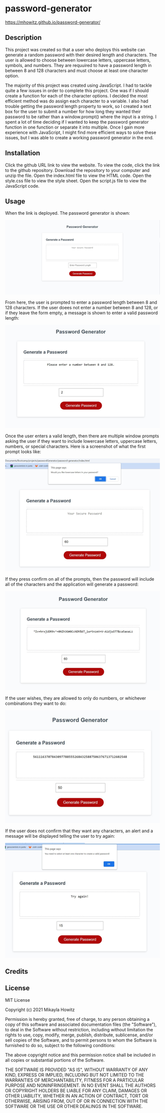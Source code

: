 # password-generator
https://mhowitz.github.io/password-generator/

## Description

This project was created so that a user who deploys this website can generate a random password with their desired length and characters. The user is allowed to choose between lowercase letters, uppercase letters, symbols, and numbers. They are requuired to have a password length in between 8 and 128 characters and must choose at least one character option. 

The majority of this project was created using JavaScript. I had to tackle quite a few issues in order to complete this project. One was if I should create a function for each of the character options. I decided the most efficient method was do assign each character to a variable. I also had trouble getting the password length property to work, so I created a text box for the user to submit a number for how long they wanted their password to be rather than a window.prompt() where the input is a string. I spent a lot of time deciding if I wanted to keep the password generator function in one function or separate it into multiple. Once I gain more experience with JavaScript, I might find more efficient ways to solve these issues, but I was able to create a working password generator in the end.  


## Installation

Click the github URL link to view the website. To view the code, click the link to the github repository. Download the repository to your computer and unzip the file. Open the index.html file to view the HTML code. Open the style.css file to view the style sheet. Open the script.js file to view the JavaScript code.

## Usage

When the link is deployed. The password generator is shown:

![screenshot-of-page](assets/images/opening1.JPG)

From here, the user is prompted to enter a password length between 8 and 128 characters. If the user doees not enter a number between 8 and 128, or if they leave the form empty, a message is shown to enter a valid password length:

![screenshot-of-invalid-length](assets/images/length2.JPG)

Once the user enters a valid length, then there are multiple window prompts asking the user if they want to include lowercase letters, uppercase letters, numbers, or special characters. Here is a screenshot of what the first prompt looks like:

![screenshot-of-window-prompt](assets/images/prompt1.JPG)

If they press confirm on all of the prompts, then the password will include all of the characters and the application will generate a password:

![screenshot-of-successful-generation](assets/images/successful.JPG)

If the user wishes, they are allowed to only do numbers, or whichever combinations they want to do:

![screenshot-of-only-numbers](assets/images/onlynumbers.JPG)


If the user does not confirm that they want any characters, an alert and a message will be displayed telling the user to try again:

![screenshot-of-no-characters](assets/images/undefined.JPG)




## Credits

## License
MIT License

Copyright (c) 2021 Mikayla Howitz

Permission is hereby granted, free of charge, to any person obtaining a copy of this software and associated documentation files (the "Software"), to deal in the Software without restriction, including without limitation the rights to use, copy, modify, merge, publish, distribute, sublicense, and/or sell copies of the Software, and to permit persons to whom the Software is furnished to do so, subject to the following conditions:

The above copyright notice and this permission notice shall be included in all copies or substantial portions of the Software.

THE SOFTWARE IS PROVIDED "AS IS", WITHOUT WARRANTY OF ANY KIND, EXPRESS OR IMPLIED, INCLUDING BUT NOT LIMITED TO THE WARRANTIES OF MERCHANTABILITY, FITNESS FOR A PARTICULAR PURPOSE AND NONINFRINGEMENT. IN NO EVENT SHALL THE AUTHORS OR COPYRIGHT HOLDERS BE LIABLE FOR ANY CLAIM, DAMAGES OR OTHER LIABILITY, WHETHER IN AN ACTION OF CONTRACT, TORT OR OTHERWISE, ARISING FROM, OUT OF OR IN CONNECTION WITH THE SOFTWARE OR THE USE OR OTHER DEALINGS IN THE SOFTWARE.
